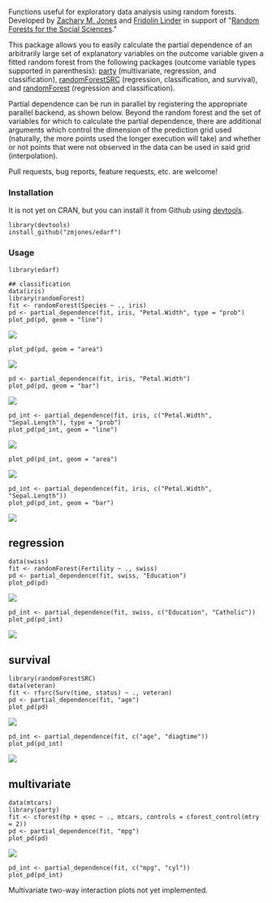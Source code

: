 Functions useful for exploratory data analysis using random forests. Developed by [Zachary M. Jones](http://zmjones.com) and [Fridolin Linder](http://polisci.la.psu.edu/people/fjl128) in support of "[Random Forests for the Social Sciences](https://github.com/zmjones/rfss/)."

This package allows you to easily calculate the partial dependence of an arbitrarily large set of explanatory variables on the outcome variable given a fitted random forest from the following packages (outcome variable types supported in parenthesis): [party](http://cran.r-project.org/web/packages/party/index.html) (multivariate, regression, and classification), [randomForestSRC](http://cran.r-project.org/web/packages/randomForestSRC/index.html) (regression, classification, and survival), and [randomForest](http://cran.r-project.org/web/packages/randomForest/index.html) (regression and classification).

Partial dependence can be run in parallel by registering the appropriate parallel backend, as shown below. Beyond the random forest and the set of variables for which to calculate the partial dependence, there are additional arguments which control the dimension of the prediction grid used (naturally, the more points used the longer execution will take) and whether or not points that were not observed in the data can be used in said grid (interpolation).

Pull requests, bug reports, feature requests, etc. are welcome!

### Installation

It is not yet on CRAN, but you can install it from Github using [devtools](http://cran.r-project.org/web/packages/devtools/index.html). 

```{r}
library(devtools)
install_github("zmjones/edarf")
```

### Usage

```{r}
library(edarf)

## classification
data(iris)
library(randomForest)
fit <- randomForest(Species ~ ., iris)
pd <- partial_dependence(fit, iris, "Petal.Width", type = "prob")
plot_pd(pd, geom = "line")
```
![](http://zmjones.com/static/images/iris_pd_line.png)

```{r}
plot_pd(pd, geom = "area")
```
![](http://zmjones.com/static/images/iris_pd_area.png)

```{r}
pd <- partial_dependence(fit, iris, "Petal.Width")
plot_pd(pd, geom = "bar")
```
![](http://zmjones.com/static/images/iris_pd_bar.png)

```{r}
pd_int <- partial_dependence(fit, iris, c("Petal.Width", "Sepal.Length"), type = "prob")
plot_pd(pd_int, geom = "line")
```
![](http://zmjones.com/static/images/iris_pd_int_line.png)

```{r}
plot_pd(pd_int, geom = "area")
```
![](http://zmjones.com/static/images/iris_pd_int_area.png)

```{r}
pd_int <- partial_dependence(fit, iris, c("Petal.Width", "Sepal.Length"))
plot_pd(pd_int, geom = "bar")
```
![](http://zmjones.com/static/images/iris_pd_int_bar.png)

## regression

```{r}
data(swiss)
fit <- randomForest(Fertility ~ ., swiss)
pd <- partial_dependence(fit, swiss, "Education")
plot_pd(pd)
```
![](http://zmjones.com/static/images/swiss_pd_line.png)

```{r}
pd_int <- partial_dependence(fit, swiss, c("Education", "Catholic"))
plot_pd(pd_int)
```
![](http://zmjones.com/static/images/swiss_pd_int_line.png)

## survival

```{r}
library(randomForestSRC)
data(veteran)
fit <- rfsrc(Surv(time, status) ~ ., veteran)
pd <- partial_dependence(fit, "age")
plot_pd(pd)
```
![](http://zmjones.com/static/images/veteran_pd_line.png)

```{r}
pd_int <- partial_dependence(fit, c("age", "diagtime"))
plot_pd(pd_int)
```
![](http://zmjones.com/static/images/veteran_pd_int_line.png)

## multivariate

```{r}
data(mtcars)
library(party)
fit <- cforest(hp + qsec ~ ., mtcars, controls = cforest_control(mtry = 2))
pd <- partial_dependence(fit, "mpg")
plot_pd(pd)
```
![](http://zmjones.com/static/images/mtcars_pd_line.png)

```{r}
pd_int <- partial_dependence(fit, c("mpg", "cyl"))
plot_pd(pd_int)
```

Multivariate two-way interaction plots not yet implemented.
